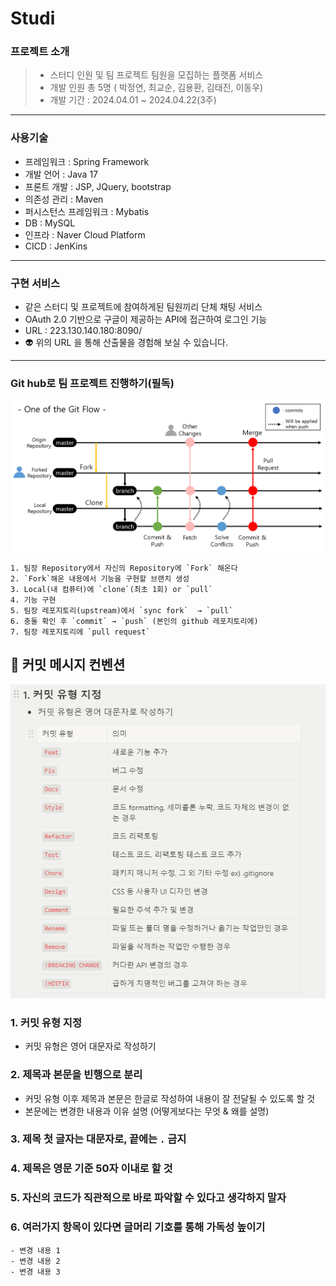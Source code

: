 # Studi

### 프로젝트 소개  
> - 스터디 인원 및 팀 프로젝트 팀원을 모집하는 플랫폼 서비스
> - 개발 인원 총 5명 ( 박정연, 최교순, 김용환, 김태진, 이동우)
> - 개발 기간 : 2024.04.01 ~ 2024.04.22(3주)
---
### 사용기술
- 프레임워크 : Spring Framework 
- 개발 언어 : Java 17
- 프론트 개발 : JSP, JQuery, bootstrap
- 의존성 관리 : Maven
- 퍼시스턴스 프레임워크 : Mybatis
- DB : MySQL
- 인프라 : Naver Cloud Platform
- CICD : JenKins 
---
### 구현 서비스
- 같은 스터디 및 프로젝트에 참여하게된 팀원끼리 단체 채팅 서비스
- OAuth 2.0 기반으로 구글이 제공하는 API에 접근하여 로그인 기능
- URL : 223.130.140.180:8090/
- 👽 위의 URL 을 통해 산출물을 경험해 보실 수 있습니다.
---

### Git hub로 팀 프로젝트 진행하기(필독)
![img.png](README_IMAGE/img.png)

```text
1. 팀장 Repository에서 자신의 Repository에 `Fork` 해온다
2. `Fork`해온 내용에서 기능을 구현할 브랜치 생성
3. Local(내 컴퓨터)에 `clone`(최초 1회) or `pull`
4. 기능 구현
5. 팀장 레포지토리(upstream)에서 `sync fork`  → `pull`
6. 충돌 확인 후 `commit` → `push` (본인의 github 레포지토리에)
7. 팀장 레포지토리에 `pull request`
```
## 🖤 커밋 메시지 컨벤션
![img_1.png](README_IMAGE/img_1.png)
<aside>

### 1. 커밋 유형 지정

- 커밋 유형은 영어 대문자로 작성하기

### 2. 제목과 본문을 빈행으로 분리

- 커밋 유형 이후 제목과 본문은 한글로 작성하여 내용이 잘 전달될 수 있도록 할 것
- 본문에는 변경한 내용과 이유 설명 (어떻게보다는 무엇 & 왜를 설명)

### 3. 제목 첫 글자는 대문자로, 끝에는 `.` 금지

### 4. 제목은 영문 기준 50자 이내로 할 것

### 5. 자신의 코드가 직관적으로 바로 파악할 수 있다고 생각하지 말자

### 6. 여러가지 항목이 있다면 글머리 기호를 통해 가독성 높이기

```
- 변경 내용 1
- 변경 내용 2
- 변경 내용 3
```

</aside>
